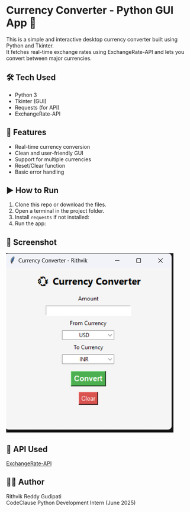 # Currency Converter - Python GUI App 💱

This is a simple and interactive desktop currency converter built using Python and Tkinter.  
It fetches real-time exchange rates using ExchangeRate-API and lets you convert between major currencies.

## 🛠 Tech Used
- Python 3
- Tkinter (GUI)
- Requests (for API)
- ExchangeRate-API

## 🚀 Features
- Real-time currency conversion
- Clean and user-friendly GUI
- Support for multiple currencies
- Reset/Clear function
- Basic error handling

## ▶ How to Run
1. Clone this repo or download the files.
2. Open a terminal in the project folder.
3. Install `requests` if not installed:
4. Run the app:

## 📸 Screenshot
![alt text](image.png)

## 🔗 API Used
[ExchangeRate-API](https://www.exchangerate-api.com/)

## 👨‍💻 Author
Rithvik Reddy Gudipati  
CodeClause Python Development Intern (June 2025)
